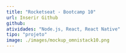 ```yaml
---
title: "Rocketseat - Bootcamp 10"
url: Inserir Github
github:
atividades: "Node.js, React, React Native"
tipo: "projeto"
image: ./images/mockup_omnistack10.png
---
```


